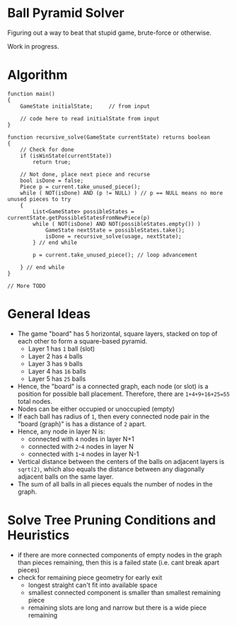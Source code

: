 # Ball Pyramid Solver

Figuring out a way to beat that stupid game, brute-force or otherwise.

Work in progress.

# Algorithm

```
function main()
{
	GameState initialState; 	// from input	
	
	// code here to read initialState from input
}

function recursive_solve(GameState currentState) returns boolean
{
	// Check for done
	if (isWinState(currentState))
		return true;
	
	// Not done, place next piece and recurse
	bool isDone = false;
	Piece p = current.take_unused_piece();
	while ( NOT(isDone) AND (p != NULL) ) // p == NULL means no more unused pieces to try
	{
		List<GameState> possibleStates = currentState.getPossibleStatesFromNewPiece(p)
		while ( NOT(isDone) AND NOT(possibleStates.empty()) )
			GameState nextState = possibleStates.take();
			isDone = recursive_solve(usage, nextState);		
		} // end while
		
		p = current.take_unused_piece(); // loop advancement
		
	} // end while
}

// More TODO

```

# General Ideas

* The game "board" has 5 horizontal, square layers, stacked on top of each other to form a square-based pyramid. 
	* Layer 1 has `1` ball (slot)
	* Layer 2 has `4` balls
	* Layer 3 has `9` balls
	* Layer 4 has `16` balls
	* Layer 5 has `25` balls
* Hence, the "board" is a connected graph, each node (or slot) is a position for possible ball placement. Therefore, there are `1+4+9+16+25=55` total nodes.
* Nodes can be either occupied or unoccupied (empty)
* If each ball has radius of `1`, then every connected node pair in the "board (graph)" is has a distance of `2` apart.
* Hence, any node in layer N is:
	* connected with `4` nodes in layer N+1
	* connected with `2`-`4` nodes in layer N
	* connected with `1`-`4` nodes in layer N-1
* Vertical distance between the centers of the balls on adjacent layers is `sqrt(2)`, which also equals the distance between any diagonally adjacent balls on the same layer.
* The sum of all balls in all pieces equals the number of nodes in the graph.

# Solve Tree Pruning Conditions and Heuristics

* if there are more connected components of empty nodes in the graph than pieces remaining, then this is a failed state (i.e. cant break apart pieces)
* check for remaining piece geometry for early exit
	* longest straight can't fit into available space
	* smallest connected component is smaller than smallest remaining piece
	* remaining slots are long and narrow but there is a wide piece remaining
